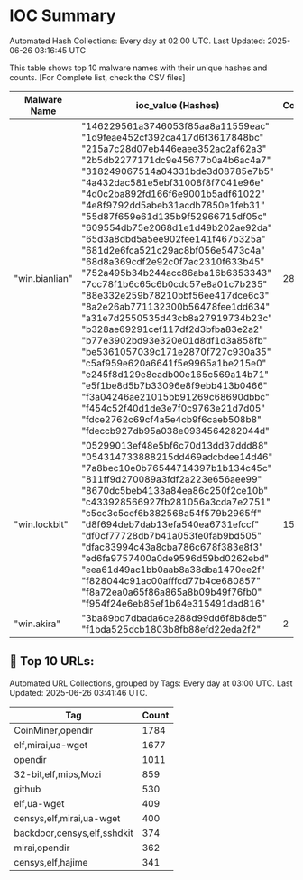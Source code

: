 # IOC Summary

Automated Hash Collections: Every day at 02:00 UTC. Last Updated: 2025-06-26 03:16:45 UTC

This table shows top 10 malware names with their unique hashes and counts. [For Complete list, check the CSV files]

| Malware Name | ioc_value (Hashes) | Count |
|--------------|--------------------|-------|
|  "win.bianlian" |  "146229561a3746053f85aa8a11559eac"<br> "1d9feae452cf392ca417d6f3617848bc"<br> "215a7c28d07eb446eaee352ac2af62a3"<br> "2b5db2277171dc9e45677b0a4b6ac4a7"<br> "318249067514a04331bde3d08785e7b5"<br> "4a432dac581e5ebf31008f8f7041e96e"<br> "4d0c2ba892fd166f6e9001b5adf61022"<br> "4e8f9792dd5abeb31acdb7850e1feb31"<br> "55d87f659e61d135b9f52966715df05c"<br> "609554db75e2068d1e1d49b202ae92da"<br> "65d3a8dbd5a5ee902fee141f467b325a"<br> "681d2e6fca521c29ac8bf056e5473c4a"<br> "68d8a369cdf2e92c0f7ac2310f633b45"<br> "752a495b34b244acc86aba16b6353343"<br> "7cc78f1b6c65c6b0cdc57e8a01c7b235"<br> "88e332e259b78210bbf56ee417dce6c3"<br> "8a2e26ab771132300b56478fee1dd634"<br> "a31e7d2550535d43cb8a27919734b23c"<br> "b328ae69291cef117df2d3bfba83e2a2"<br> "b77e3902bd93e320e01d8df1d3a858fb"<br> "be5361057039c171e2870f727c930a35"<br> "c5af959e620a6641f5e9965a1be215e0"<br> "e245f8d129e8eadb00e165c569a14b71"<br> "e5f1be8d5b7b33096e8f9ebb413b0466"<br> "f3a04246ae21015bb91269c68690dbbc"<br> "f454c52f40d1de3e7f0c9763e21d7d05"<br> "fdce2762c69cf4a5e4cb9f6caeb508b8"<br> "fdeccb927db95a038e0934564282044d" | 28 |
|  "win.lockbit" |  "05299013ef48e5bf6c70d13dd37ddd88"<br> "054314733888215dd469adcbdee14d46"<br> "7a8bec10e0b76544714397b1b134c45c"<br> "811ff9d270089a3fdf2a223e656aee99"<br> "8670dc5beb4133a84ea86c250f2ce10b"<br> "c433928566927fb281056a3cda7e2751"<br> "c5cc3c5cef6b382568a54f579b2965ff"<br> "d8f694deb7dab13efa540ea6731efccf"<br> "df0cf77728db7b41a053fe0fab9bd505"<br> "dfac83994c43a8cba786c678f383e8f3"<br> "ed6fa9757400a0de9596d59bd0262ebd"<br> "eea61d49ac1bb0aab8a38dba1470ee2f"<br> "f828044c91ac00afffcd77b4ce680857"<br> "f8a72ea0a65f86a865a8b09b49f76fb0"<br> "f954f24e6eb85ef1b64e315491dad816" | 15 |
|  "win.akira" |  "3ba89bd7dbada6ce288d99dd6f8b8de5"<br> "f1bda525dcb1803b8fb88efd22eda2f2" | 2 |

<!-- url_summary_start -->
## 🔗 Top 10 URLs:

Automated URL Collections, grouped by Tags: Every day at 03:00 UTC. Last Updated: 2025-06-26 03:41:46 UTC.

| Tag | Count |
|-----|-------|
| CoinMiner,opendir | 1784 |
| elf,mirai,ua-wget | 1677 |
| opendir | 1011 |
| 32-bit,elf,mips,Mozi | 859 |
| github | 530 |
| elf,ua-wget | 409 |
| censys,elf,mirai,ua-wget | 400 |
| backdoor,censys,elf,sshdkit | 374 |
| mirai,opendir | 362 |
| censys,elf,hajime | 341 |
<!-- url_summary_end -->
